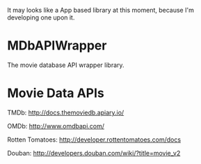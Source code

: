 It may looks like a App based library at this moment, because I'm developing one upon it.

MDbAPIWrapper
=============
The movie database API wrapper library.

Movie Data APIs
================
TMDb: http://docs.themoviedb.apiary.io/

OMDb: http://www.omdbapi.com/

Rotten Tomatoes: http://developer.rottentomatoes.com/docs

Douban: http://developers.douban.com/wiki/?title=movie_v2
